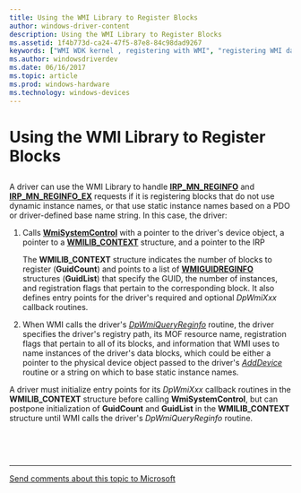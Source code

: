```yaml
---
title: Using the WMI Library to Register Blocks
author: windows-driver-content
description: Using the WMI Library to Register Blocks
ms.assetid: 1f4b773d-ca24-47f5-87e8-84c98dad9267
keywords: ["WMI WDK kernel , registering with WMI", "registering WMI data providers", "data providers WDK WMI", "driver registrations WDK WMI", "event blocks WDK WMI", "blocks WDK WMI", "IRP_MN_REGINFO", "IRP_MN_REGINFO_EX", "registering blocks"]
ms.author: windowsdriverdev
ms.date: 06/16/2017
ms.topic: article
ms.prod: windows-hardware
ms.technology: windows-devices
---
```


# Using the WMI Library to Register Blocks


## <a href="" id="ddk-using-the-wmi-library-to-register-blocks-kg"></a>


A driver can use the WMI Library to handle [**IRP\_MN\_REGINFO**](https://msdn.microsoft.com/library/windows/hardware/ff551731) and [**IRP\_MN\_REGINFO\_EX**](https://msdn.microsoft.com/library/windows/hardware/ff551734) requests if it is registering blocks that do not use dynamic instance names, or that use static instance names based on a PDO or driver-defined base name string. In this case, the driver:

1.  Calls [**WmiSystemControl**](https://msdn.microsoft.com/library/windows/hardware/ff565834) with a pointer to the driver's device object, a pointer to a [**WMILIB\_CONTEXT**](https://msdn.microsoft.com/library/windows/hardware/ff565813) structure, and a pointer to the IRP

    The **WMILIB\_CONTEXT** structure indicates the number of blocks to register (**GuidCount**) and points to a list of [**WMIGUIDREGINFO**](https://msdn.microsoft.com/library/windows/hardware/ff565811) structures (**GuidList**) that specify the GUID, the number of instances, and registration flags that pertain to the corresponding block. It also defines entry points for the driver's required and optional *DpWmiXxx* callback routines.

2.  When WMI calls the driver's [*DpWmiQueryReginfo*](https://msdn.microsoft.com/library/windows/hardware/ff544097) routine, the driver specifies the driver's registry path, its MOF resource name, registration flags that pertain to all of its blocks, and information that WMI uses to name instances of the driver's data blocks, which could be either a pointer to the physical device object passed to the driver's [*AddDevice*](https://msdn.microsoft.com/library/windows/hardware/ff540521) routine or a string on which to base static instance names.

A driver must initialize entry points for its *DpWmiXxx* callback routines in the **WMILIB\_CONTEXT** structure before calling **WmiSystemControl**, but can postpone initialization of **GuidCount** and **GuidList** in the **WMILIB\_CONTEXT** structure until WMI calls the driver's *DpWmiQueryReginfo* routine.

 

 


--------------------
[Send comments about this topic to Microsoft](mailto:wsddocfb@microsoft.com?subject=Documentation%20feedback%20%5Bkernel\kernel%5D:%20Using%20the%20WMI%20Library%20to%20Register%20Blocks%20%20RELEASE:%20%286/14/2017%29&body=%0A%0APRIVACY%20STATEMENT%0A%0AWe%20use%20your%20feedback%20to%20improve%20the%20documentation.%20We%20don't%20use%20your%20email%20address%20for%20any%20other%20purpose,%20and%20we'll%20remove%20your%20email%20address%20from%20our%20system%20after%20the%20issue%20that%20you're%20reporting%20is%20fixed.%20While%20we're%20working%20to%20fix%20this%20issue,%20we%20might%20send%20you%20an%20email%20message%20to%20ask%20for%20more%20info.%20Later,%20we%20might%20also%20send%20you%20an%20email%20message%20to%20let%20you%20know%20that%20we've%20addressed%20your%20feedback.%0A%0AFor%20more%20info%20about%20Microsoft's%20privacy%20policy,%20see%20http://privacy.microsoft.com/default.aspx. "Send comments about this topic to Microsoft")


